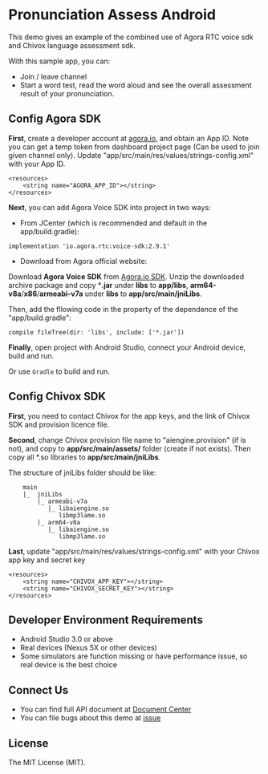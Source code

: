 # Pronunciation Assess Android


This demo gives an example of the combined use of Agora RTC voice sdk and Chivox language assessment sdk.

With this sample app, you can:

- Join / leave channel
- Start a word test, read the word aloud and see the overall assessment result of your pronunciation.

## Config Agora SDK
**First**, create a developer account at [agora.io](https://dashboard.agora.io/signin/), and obtain an App ID. Note you can get a temp token from dashboard project page (Can be used to join given channel only). Update "app/src/main/res/values/strings-config.xml" with your App ID.

```
<resources>
    <string name="AGORA_APP_ID"></string>
</resources>
```

**Next**, you can add Agora Voice SDK into project in two ways:

- From JCenter (which is recommended and default in the app/build.gradle):

```
implementation 'io.agora.rtc:voice-sdk:2.9.1'
```

- Download from Agora official website:

Download **Agora Voice SDK** from [Agora.io SDK](https://www.agora.io/en/download/). Unzip the downloaded archive package and copy ***.jar** under **libs** to **app/libs**, **arm64-v8a**/**x86**/**armeabi-v7a** under **libs** to **app/src/main/jniLibs**.

Then, add the fllowing code in the property of the dependence of the "app/build.gradle":

```
compile fileTree(dir: 'libs', include: ['*.jar'])
```

**Finally**, open project with Android Studio, connect your Android device, build and run.

Or use `Gradle` to build and run.

## Config Chivox SDK
**First**, you need to contact Chivox for the app keys, and the link of Chivox SDK and provision licence file.

**Second**, change Chivox provision file name to "aiengine.provision" (if is not), and copy to **app/src/main/assets/** folder (create if not exists). Then copy all *.so libraries to **app/src/main/jniLibs**.

The structure of jniLibs folder should be like:
```
    main
    |_  jniLibs
        |_ armeabi-v7a
           |_ libaiengine.so
              libmp3lame.so
        |_ arm64-v8a
           |_ libaiengine.so
              libmp3lame.so
```
**Last**, update "app/src/main/res/values/strings-config.xml" with your Chivox app key and secret key
```
<resources>
    <string name="CHIVOX_APP_KEY"></string>
    <string name="CHIVOX_SECRET_KEY"></string>
</resources>
```

## Developer Environment Requirements
- Android Studio 3.0 or above
- Real devices (Nexus 5X or other devices)
- Some simulators are function missing or have performance issue, so real device is the best choice

## Connect Us
- You can find full API document at [Document Center](https://docs.agora.io/en/)
- You can file bugs about this demo at [issue](https://github.com/AgoraIO/Basic-Audio-Call/issues)

## License
The MIT License (MIT).